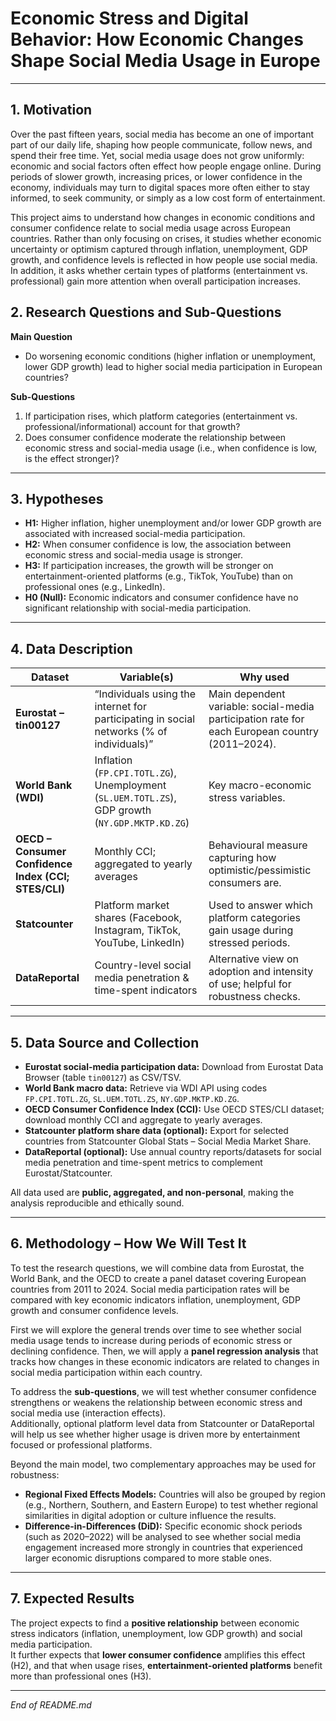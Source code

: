 # Economic Stress and Digital Behavior: How Economic Changes Shape Social Media Usage in Europe

---

##  1. Motivation
  Over the past fifteen years, social media has become an one of important part of our daily life, shaping how people communicate, follow news, and spend their free time. Yet, social media usage does not grow uniformly: economic and social factors often effect how people engage online. During periods of slower growth, increasing prices, or lower confidence in the economy, individuals may turn to digital spaces more often either to stay informed, to seek community, or simply as a low cost form of entertainment.

  This project aims to understand how changes in economic conditions and consumer confidence relate to social media usage across European countries. Rather than only focusing on crises, it studies whether economic uncertainty or optimism captured through inflation, unemployment, GDP growth, and confidence levels is reflected in how people use social media.
In addition, it asks whether certain types of platforms (entertainment vs. professional) gain more attention when overall participation increases.

##  2. Research Questions and Sub-Questions  
**Main Question**  
- Do worsening economic conditions (higher inflation or unemployment, lower GDP growth) lead to higher social media participation in European countries?  

**Sub-Questions**  
1. If participation rises, which platform categories (entertainment vs. professional/informational) account for that growth?  
2. Does consumer confidence moderate the relationship between economic stress and social-media usage (i.e., when confidence is low, is the effect stronger)?  

---

##  3. Hypotheses  
- **H1:** Higher inflation, higher unemployment and/or lower GDP growth are associated with increased social-media participation.  
- **H2:** When consumer confidence is low, the association between economic stress and social-media usage is stronger.  
- **H3:** If participation increases, the growth will be stronger on entertainment-oriented platforms (e.g., TikTok, YouTube) than on professional ones (e.g., LinkedIn).  
- **H0 (Null):** Economic indicators and consumer confidence have no significant relationship with social-media participation.

---

##  4. Data Description  
| Dataset | Variable(s) | Why used |
|----------|--------------|----------|
| **Eurostat – tin00127** | “Individuals using the internet for participating in social networks (% of individuals)” | Main dependent variable: social-media participation rate for each European country (2011–2024). |
| **World Bank (WDI)** | Inflation (`FP.CPI.TOTL.ZG`), Unemployment (`SL.UEM.TOTL.ZS`), GDP growth (`NY.GDP.MKTP.KD.ZG`) | Key macro-economic stress variables. |
| **OECD – Consumer Confidence Index (CCI; STES/CLI)** | Monthly CCI; aggregated to yearly averages | Behavioural measure capturing how optimistic/pessimistic consumers are. |
| **Statcounter** | Platform market shares (Facebook, Instagram, TikTok, YouTube, LinkedIn) | Used to answer which platform categories gain usage during stressed periods. |
| **DataReportal** | Country-level social media penetration & time-spent indicators | Alternative view on adoption and intensity of use; helpful for robustness checks. |

---

##  5. Data Source and Collection  
- **Eurostat social-media participation data:** Download from Eurostat Data Browser (table `tin00127`) as CSV/TSV.  
- **World Bank macro data:** Retrieve via WDI API using codes `FP.CPI.TOTL.ZG`, `SL.UEM.TOTL.ZS`, `NY.GDP.MKTP.KD.ZG`.  
- **OECD Consumer Confidence Index (CCI):** Use OECD STES/CLI dataset; download monthly CCI and aggregate to yearly averages.  
- **Statcounter platform share data (optional):** Export for selected countries from Statcounter Global Stats – Social Media Market Share.  
- **DataReportal (optional):** Use annual country reports/datasets for social media penetration and time-spent metrics to complement Eurostat/Statcounter.  

All data used are **public, aggregated, and non-personal**, making the analysis reproducible and ethically sound.

---

##  6. Methodology – How We Will Test It  

To test the research questions, we will combine data from Eurostat, the World Bank, and the OECD to create a panel dataset covering European countries from 2011 to 2024. Social media participation rates will be compared with key economic indicators inflation, unemployment, GDP growth and consumer confidence levels.  

First we will explore the general trends over time to see whether social media usage tends to increase during periods of economic stress or declining confidence. Then, we will apply a **panel regression analysis** that tracks how changes in these economic indicators are related to changes in social media participation within each country.  

To address the **sub-questions**, we will test whether consumer confidence strengthens or weakens the relationship between economic stress and social media use (interaction effects).  
Additionally, optional platform level data from Statcounter or DataReportal will help us see whether higher usage is driven more by entertainment focused or professional platforms.  

Beyond the main model, two complementary approaches may be used for robustness:  
- **Regional Fixed Effects Models:** Countries will also be grouped by region (e.g., Northern, Southern, and Eastern Europe) to test whether regional similarities in digital adoption or culture influence the results.  
- **Difference-in-Differences (DiD):** Specific economic shock periods (such as 2020–2022) will be analysed to see whether social media engagement increased more strongly in countries that experienced larger economic disruptions compared to more stable ones.  
---

##  7. Expected Results  
The project expects to find a **positive relationship** between economic stress indicators (inflation, unemployment, low GDP growth) and social media participation.  
It further expects that **lower consumer confidence** amplifies this effect (H2), and that when usage rises, **entertainment-oriented platforms** benefit more than professional ones (H3).

---

*End of README.md*
